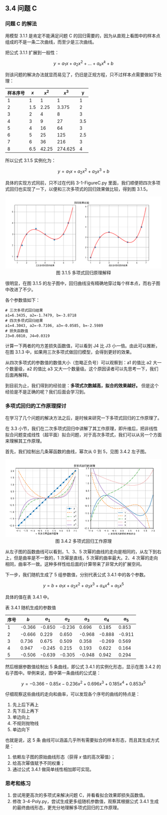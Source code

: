## 3.4 问题 C

### 问题 C 的解法

用模型 3.1.1 是肯定不能满足问题 C 的回归需要的，因为从直观上看图中的样本点组成的不是一条二次曲线，而至少是三次曲线。

把公式 3.1.1 扩展到一般性：

$$
y = a_1 x + a_2 x^2 + \dots + a_k x^k + b   \tag{3.1.5}
$$

则该问题的解决办法就显而易见了，仍旧是正规方程，只不过样本点需要做如下处理：

|样本序号|$x$|$x^2$|$x^3$|y|
|--|--|--|--|--|
|1|1|1|1|1|
|2|1.5|2.25|3.375|2|
|3|2|4|8|3|
|4|3|9|27|3.5|
|5|4|16|64|3|
|6|5|25|125|2.5|
|7|6|36|216|3|
|8|6.5|42.25|274.625|4|

所以公式 3.1.5 实例化为：

$$
y = a_1 x + a_2 x^2 + a_3 x^3 + b   \tag{3.1.6}
$$

具体的实现方式同前，只不过在代码 3-1-FigureC.py 里面，我们顺便把四次多项式回归也实现了一下，以便和三次多项式的回归效果做比较，得到图 3.1.5。

<img src="./images/3-1-5.png" />
<center>图 3.1.5 多项式回归原理解释</center>

很明显，在图 3.1.5 的左子图中，回归曲线没有精确地穿过每个样本点，而右子图中改进了不少。

各个参数值如下：
```
# 三次多项式回归结果
a1=6.3435, a2=-1.7479, b=-3.8718
# 四次多项式回归结果
a1=4.3043, a2=-0.7106, a3=-0.0585, b=-2.5989
# 损失函数值
J3=0.0810, J4=0.0319
```
计算一下两者的均方差损失函数值，可以看到 J4 比 J3 小一倍。由此可以推断，在图 3.1.3 中，如果用三次多项式做回归模型，会得到更好的效果。

从四次多项式的参数值的数值大小（忽略正负号）可以观察到：a1 的值比 a2 大一个数量级，a2 的值比 a3 又大一个数量级。这个原因读者可以先思考一下，我们后面再解释。

到目前为止，我们得到的经验是：**多项式次数越高，拟合的效果越好。** 但是这个经验是不是正确的呢？我们后面会学习到。

### 多项式回归的工作原理探讨

在学习了几个问题的解决方法之后，是时候来研究一下多项式回归的工作原理了。

在 3.3 小节，我们在二次多项式回归中讲解了其工作原理，即升维后，把非线性拟合问题变成线性（超平面）拟合问题，对于高次多项式，我们可以从另一个方面来理解其工作原理。

首先，我们绘制出几条幂函数的曲线，幂次从 0 到 5，见图 3.4.2 左子图。

<img src="./images/3-4-2.png" />
<center>图 3.4.2 多项式回归工作原理</center>

从左子图的函数曲线可以看到，1、3、5 次幂的曲线的走向是相同的，从左下到右上，但是曲率是不一致的，1 次幂是直线，5 次幂的曲率最大。2、4 次幂的走向相同，曲率不一致。这种多样性给后面的计算带来了非常大的扩展空间。

下一步，我们随机生成了 5 组参数值，分别代表公式 3.4.1 中的各个参数。

$$
y = b+a_1x + a_2x^2 + a_3x^3 + a_4x^4 + a_5x^5 \tag{3.4.1}
$$

具体的值在表 3.4.1 中。

表 3.4.1 随机生成的参数值

|序号|$b$|$a_1$|$a_2$|$a_3$|$a_4$|$a_5$|
|--|--|--|--|--|--|--|
|1|-0.366|-0.850|-0.236|0.696|0.185|0.853|
|2|-0.666|0.229|0.650|-0.968|-0.888|-0.911|
|3|0.736|0.675|0.509|0.358|-0.269|0.569|
|4|0.947|-0.245|0.215|0.193|0.622| 0.164|
|5|-0.506|-0.639|-0.305|-0.948|0.942|0.294|

然后根据参数值绘制出 5 条曲线，即公式 3.4.1 的实例化形态，显示在图 3.4.2 的右子图中。举例来说，图中第一条曲线的公式是：

$$
y=-0.366 - 0.85x - 0.236x^2 + 0.696 x^3 + 0.185 x^4 + 0.853 x^5
$$

仔细观察这些曲线的走向和曲率，可以发现各个序号的曲线的特点是：

1. 先上后下再上
2. 先下后上再下
3. 单边向上
4. 不规则抛物线
5. 单边向下

也就是说，这 5 条 曲线可以涵盖几乎所有需要拟合的样本形态，而且其生成方式是：
1. 依赖左子图的原始曲线形态（获得 $x$ 值的高次幂值）；
2. 给高次幂值赋予不同权重；
3. 通过公式 3.4.1 做简单线性相加即可实现。



### 思考和练习

1. 尝试用更高次的多项式来解决问题 C，并看看拟合效果即损失函数值。
2. 修改 3-4-Poly.py，尝试生成更多组随机参数值，观察其根据公式 3.4.1 生成的最终曲线形态，更充分地理解多项式回归的工作原理。
